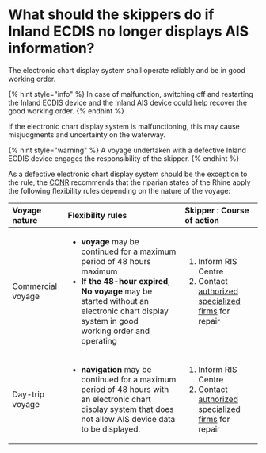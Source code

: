 # What should the skippers do if Inland ECDIS no longer displays AIS information?

The electronic chart display system shall operate reliably and be in good working order.

{% hint style="info" %}
In case of malfunction, switching off and restarting the Inland ECDIS device and the Inland AIS device could help recover the good working order. 
{% endhint %}

If the electronic chart display system is malfunctioning, this may cause misjudgments and uncertainty on the waterway.

{% hint style="warning" %}
A voyage undertaken with a defective Inland ECDIS device engages the responsibility of the skipper.
{% endhint %}

As a defective electronic chart display system should be the exception to the rule, the [CCNR](www.ccr-zkr.org) recommends that the riparian states of the Rhine apply the following flexibility rules depending on the nature of the voyage:

<table>
  <thead>
    <tr>
      <th style="text-align:left">Voyage nature</th>
      <th style="text-align:left">Flexibility rules</th>
      <th style="text-align:left">Skipper : Course of action</th>
    </tr>
  </thead>
  <tbody>
    <tr>
      <td style="text-align:left">Commercial voyage</td>
      <td style="text-align:left">
        <ul>
          <li><b>voyage</b> may be continued for a maximum period of 48 hours maximum</li>
          <li><b>If the 48-hour expired</b>, <b>No voyage </b>may be started without
            an electronic chart display system in good
            <br />working order and operating</li>
        </ul>
      </td>
      <td style="text-align:left">
        <ol>
          <li>Inform RIS Centre</li>
          <li>Contact <a href="how-to-install-inland-nautical-equipment.md#list-of-approved-installing-firms">authorized specialized firms</a> for
            repair</li>
        </ol>
      </td>
    </tr>
    <tr>
      <td style="text-align:left">Day-trip voyage</td>
      <td style="text-align:left">
        <p></p>
        <ul>
          <li><b>navigation</b> may be continued for a maximum period of 48 hours with
            an electronic chart display system that does not allow AIS device data
            to be displayed.</li>
        </ul>
      </td>
      <td style="text-align:left">
        <p></p>
        <ol>
          <li>Inform RIS Centre</li>
          <li>Contact <a href="how-to-install-inland-nautical-equipment.md#list-of-approved-installing-firms">authorized specialized firms</a> for
            repair</li>
        </ol>
      </td>
    </tr>
  </tbody>
</table>


